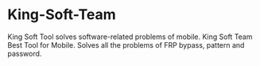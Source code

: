 # King-Soft-Team
King Soft Tool solves software-related problems of mobile. King Soft Team Best Tool for Mobile. Solves all the problems of FRP bypass, pattern and password.
